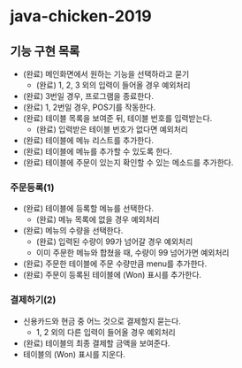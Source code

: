# java-chicken-2019

## 기능 구현 목록
* (완료) 메인화면에서 원하는 기능을 선택하라고 묻기
    * (완료) 1, 2, 3 외의 입력이 들어올 경우 예외처리
* (완료) 3번일 경우, 프로그램을 종료한다.
* (완료) 1, 2번일 경우, POS기를 작동한다.
* (완료) 테이블 목록을 보여준 뒤, 테이블 번호를 입력받는다.
    * (완료) 입력받은 테이블 번호가 없다면 예외처리
* (완료) 테이블에 메뉴 리스트를 추가한다.
* (완료) 테이블에 메뉴를 추가할 수 있도록 한다.
* (완료) 테이블에 주문이 있는지 확인할 수 있는 메소드를 추가한다.

### 주문등록(1)
* (완료) 테이블에 등록할 메뉴를 선택한다.
    * (완료) 메뉴 목록에 없을 경우 예외처리
* (완료) 메뉴의 수량을 선택한다.
    * (완료) 입력된 수량이 99가 넘어갈 경우 예외처리
    * 이미 주문한 메뉴와 합쳤을 때, 수량이 99 넘어가면 예외처리
* (완료) 주문한 테이블에 주문 수량만큼 menu를 추가한다.
* (완료) 주문이 등록된 테이블에 \(Won) 표시를 추가한다.

### 결제하기(2)
* 신용카드와 현금 중 어느 것으로 결제할지 묻는다.
    * 1, 2 외의 다른 입력이 들어올 경우 예외처리
* (완료) 테이블의 최종 결제할 금액을 보여준다.
* 테이블의 \(Won) 표시를 지운다.